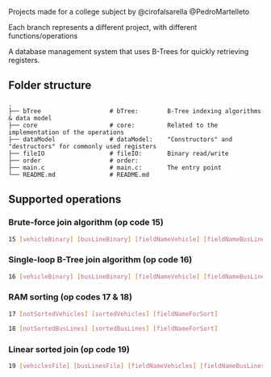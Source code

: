 Projects made for a college subject by
@cirofalsarella
@PedroMartelleto

Each branch represents a different project, with different functions/operations

A database management system that uses B-Trees for quickly retrieving registers.

## Folder structure
    .
    ├── bTree                   # bTree:        B-Tree indexing algorithms & data model
    ├── core                    # core:         Related to the implementation of the operations
    ├── dataModel               # dataModel:    "Constructors" and "destructors" for commonly used registers
    ├── fileIO                  # fileIO:       Binary read/write
    ├── order                   # order:     
    ├── main.c                  # main.c:       The entry point
    └── README.md               # README.md

## Supported operations

### Brute-force join algorithm (op code 15)
```bash
15 [vehicleBinary] [busLineBinary] [fieldNameVehicle] [fieldNameBusLine]
``` 

### Single-loop B-Tree join algorithm (op code 16)
```bash
16 [vehicleBinary] [busLineBinary] [fieldNameVehicle] [fieldNameBusLine] [busLineIndex]
``` 

### RAM sorting (op codes 17 & 18)
```bash
17 [notSortedVehicles] [sortedVehicles] [fieldNameForSort]
``` 

```bash
18 [notSortedBusLines] [sortedBusLines] [fieldNameForSort]
``` 

### Linear sorted join (op code 19)
```bash
19 [vehiclesFile] [busLinesFile] [fieldNameVehicles] [fieldNameBusLines] 
``` 
